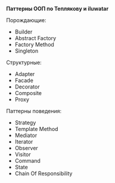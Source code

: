 **Паттерны ООП по Теплякову и iluwatar**

Порождающие:
* Builder
* Abstract Factory
* Factory Method
* Singleton

Структурные:
* Adapter
* Facade
* Decorator
* Composite
* Proxy

Паттерны поведения:
* Strategy
* Template Method
* Mediator 
* Iterator
* Observer
* Visitor
* Command
* State 
* Chain Of Responsibility


